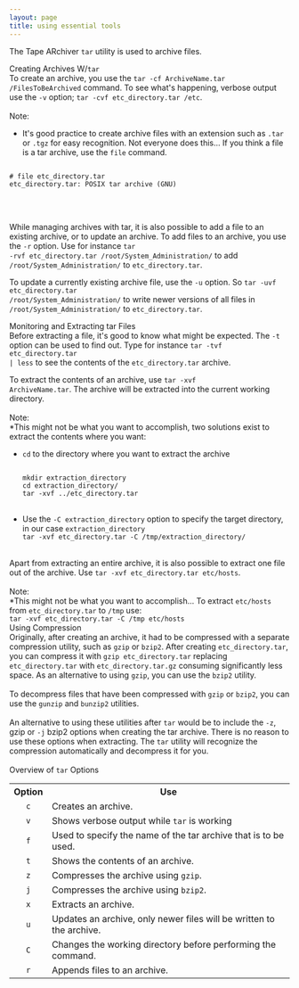 ```yaml
---
layout: page
title: using essential tools
---
```


The Tape ARchiver <code>tar</code> utility is used to archive files. <br>

Creating Archives W/<code>tar</code><br>
To create an archive, you use the <code>tar -cf ArchiveName.tar /FilesToBeArchived</code> command. To see what's happening, verbose output use the <code>-v</code> option; <code>tar -cvf etc_directory.tar /etc</code>.<br>
<br>
Note:<br>
* It's good practice to create archive files with an extension such as <code>.tar</code> or <code>.tgz</code> for easy recognition. Not everyone does this... If you think a file is a tar archive, use the <code>file</code> command.<br>
<pre>
<code>
# file etc_directory.tar
etc_directory.tar: POSIX tar archive (GNU)
</code>
</pre><br>
While managing archives with tar, it is also possible to add a file to an existing archive, or to update an archive. To add files to an archive, you use the <code>-r</code> option. Use for instance <code>tar -rvf etc_directory.tar /root/System_Administration/</code> to add <code>/root/System_Administration/</code> to <code>etc_directory.tar</code>.<br>

To update a currently existing archive file, use the <code>-u</code> option. So <code>tar -uvf etc_directory.tar /root/System_Administration/</code> to write newer versions of all files in <code>/root/System_Administration/</code> to <code>etc_directory.tar</code>.<br>

Monitoring and Extracting tar Files<br>
Before extracting a file, it's good to know what might be expected. The <code>-t</code> option can be used to find out. Type for instance <code>tar -tvf etc_directory.tar | less</code> to see the contents of the <code>etc_directory.tar</code> archive.<br>

To extract the contents of an archive, use <code>tar -xvf ArchiveName.tar</code>. The archive will be extracted into the current working directory.<br>
<br>
Note:<br>
*This might not be what you want to accomplish, two solutions exist to extract the contents where you want:
<ul>

<li><code>cd</code> to the directory where you want to extract the archive</li>
<pre>
<code>
mkdir extraction_directory
cd extraction_directory/
tar -xvf ../etc_directory.tar
</code>
</pre>
<li>Use the <code>-C extraction_directory</code> option to specify the target directory, in our case <code>extraction_directory</code></li>
<code>tar -xvf etc_directory.tar -C /tmp/extraction_directory/</code>
</ul>
<br>
Apart from extracting an entire archive, it is also possible to extract one file out of the archive. Use <code>tar -xvf etc_directory.tar etc/hosts</code>.<br>
<br>
Note:<br>
*This might not be what you want to accomplish... To extract <code>etc/hosts</code> from <code>etc_directory.tar</code> to <code>/tmp</code> use:<br>
<code>tar -xvf etc_directory.tar -C /tmp etc/hosts</code>
<br>
Using Compression<br>
Originally, after creating an archive, it had to be compressed with a separate compression utility, such as <code>gzip</code> or <code>bzip2</code>. After creating <code>etc_directory.tar</code>, you can compress it with <code>gzip etc_directory.tar</code> replacing <code>etc_directory.tar</code> with <code>etc_directory.tar.gz</code> consuming significantly less space. As an alternative to using <code>gzip</code>, you can use the <code>bzip2</code> utility.<br>
<br>
To decompress files that have been compressed with <code>gzip</code> or <code>bzip2</code>, you can use the <code>gunzip</code> and <code>bunzip2</code> utilities.<br>
<br>
An alternative to using these utilities after <code>tar</code> would be to include the <code>-z</code>, gzip or <code>-j</code> bzip2 options when creating the tar archive. There is no reason to use these options when extracting. The <code>tar</code> utility will recognize the compression automatically and decompress it for you.<br>
<br>
Overview of <code>tar</code> Options
<table>
  <tr>
    <th>Option</th>
    <th>Use</th>
  </tr>
  <tr>
    <td align="center"><code>c</code></td>
    <td>Creates an archive.</td>
  </tr>
  <tr>
    <td align="center"><code>v</code></td>
    <td>Shows verbose output while <code>tar</code> is working</td>
  </tr>
  <tr>
    <td align="center"><code>f</code></td>
    <td>Used to specify the name of the tar archive that is to be used.</td>
  </tr>
  <tr>
    <td align="center"><code>t</code></td>
    <td>Shows the contents of an archive.</td>
  </tr>
  <tr>
    <td align="center"><code>z</code></td>
    <td>Compresses the archive using <code>gzip</code>.</td>
  </tr>
  <tr>
    <td align="center"><code>j</code></td>
    <td>Compresses the archive using <code>bzip2</code>.</td>
  </tr>
  <tr>
    <td align="center"><code>x</code></td>
    <td>Extracts an archive.</td>
  </tr>
  <tr>
    <td align="center"><code>u</code></td>
    <td>Updates an archive, only newer files will be written to the archive.</td>
  </tr>
  <tr>
    <td align="center"><code>C</code></td>
    <td>Changes the working directory before performing the command.</td>
  </tr>
  <tr>
    <td align="center"><code>r</code></td>
    <td>Appends files to an archive.</td>
  </tr>
</table>